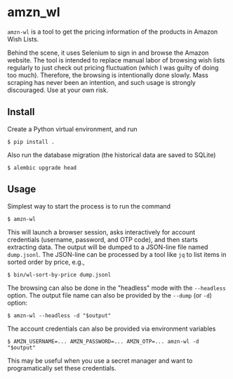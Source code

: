 # amzn_wl

`amzn-wl` is a tool to get the pricing information of the products in
Amazon Wish Lists.

Behind the scene, it uses Selenium to sign in and browse the Amazon
website. The tool is intended to replace manual labor of browsing wish
lists regularly to just check out pricing fluctuation (which I was
guilty of doing too much). Therefore, the browsing is intentionally
done slowly. Mass scraping has never been an intention, and such usage
is strongly discouraged. Use at your own risk.

## Install

Create a Python virtual environment, and run

``` shellsession
$ pip install .
```

Also run the database migration (the historical data are saved to
SQLite)

``` shellsession
$ alembic upgrade head
```

## Usage

Simplest way to start the process is to run the command

``` shellsession
$ amzn-wl
```

This will launch a browser session, asks interactively for account
credentials (username, password, and OTP code), and then starts
extracting data. The output will be dumped to a JSON-line file named
`dump.jsonl`. The JSON-line can be processed by a tool like `jq` to
list items in sorted order by price, e.g.,

``` shellsession
$ bin/wl-sort-by-price dump.jsonl
```

The browsing can also be done in the "headless" mode with the
`--headless` option. The output file name can also be provided by the
`--dump` (or `-d`) option:

``` shellsession
$ amzn-wl --headless -d "$output"
```

The account credentials can also be provided via environment variables

``` shellsession
$ AMZN_USERNAME=... AMZN_PASSWORD=... AMZN_OTP=... amzn-wl -d "$output"
```

This may be useful when you use a secret manager and want to
programatically set these credentials.
